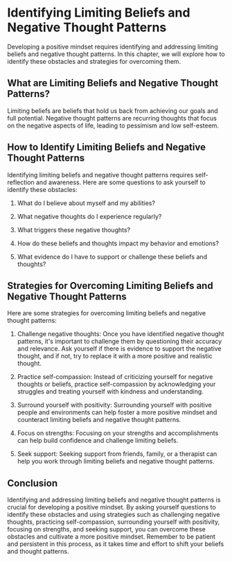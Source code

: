 Identifying Limiting Beliefs and Negative Thought Patterns
==================================================================================================

Developing a positive mindset requires identifying and addressing limiting beliefs and negative thought patterns. In this chapter, we will explore how to identify these obstacles and strategies for overcoming them.

What are Limiting Beliefs and Negative Thought Patterns?
--------------------------------------------------------

Limiting beliefs are beliefs that hold us back from achieving our goals and full potential. Negative thought patterns are recurring thoughts that focus on the negative aspects of life, leading to pessimism and low self-esteem.

How to Identify Limiting Beliefs and Negative Thought Patterns
--------------------------------------------------------------

Identifying limiting beliefs and negative thought patterns requires self-reflection and awareness. Here are some questions to ask yourself to identify these obstacles:

1. What do I believe about myself and my abilities?

2. What negative thoughts do I experience regularly?

3. What triggers these negative thoughts?

4. How do these beliefs and thoughts impact my behavior and emotions?

5. What evidence do I have to support or challenge these beliefs and thoughts?

Strategies for Overcoming Limiting Beliefs and Negative Thought Patterns
------------------------------------------------------------------------

Here are some strategies for overcoming limiting beliefs and negative thought patterns:

1. Challenge negative thoughts: Once you have identified negative thought patterns, it's important to challenge them by questioning their accuracy and relevance. Ask yourself if there is evidence to support the negative thought, and if not, try to replace it with a more positive and realistic thought.

2. Practice self-compassion: Instead of criticizing yourself for negative thoughts or beliefs, practice self-compassion by acknowledging your struggles and treating yourself with kindness and understanding.

3. Surround yourself with positivity: Surrounding yourself with positive people and environments can help foster a more positive mindset and counteract limiting beliefs and negative thought patterns.

4. Focus on strengths: Focusing on your strengths and accomplishments can help build confidence and challenge limiting beliefs.

5. Seek support: Seeking support from friends, family, or a therapist can help you work through limiting beliefs and negative thought patterns.

Conclusion
----------

Identifying and addressing limiting beliefs and negative thought patterns is crucial for developing a positive mindset. By asking yourself questions to identify these obstacles and using strategies such as challenging negative thoughts, practicing self-compassion, surrounding yourself with positivity, focusing on strengths, and seeking support, you can overcome these obstacles and cultivate a more positive mindset. Remember to be patient and persistent in this process, as it takes time and effort to shift your beliefs and thought patterns.
